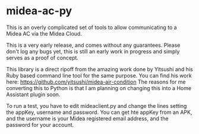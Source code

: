 # midea-ac-py

This is an overly complicated set of tools to allow communicating to a Midea AC via the Midea Cloud.

This is a very early release, and comes without any guarantees. Please don't log any bugs yet, this is still an early work in progress and simply serves as a proof of concept.

This library is a direct ripoff from the amazing work done by Yitsushi and his Ruby based command line tool for the same purpose. You can find his work here: https://github.com/yitsushi/midea-air-condition
The reasons for me converting this to Python is that I am planning on changing this into a Home Assistant plugin soon.

To run a test, you have to edit mideaclient.py and change the lines setting the appKey, username and password. You can get hte appKey from an APK, and the username is your Midea registered email address, and the password for your account.
